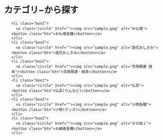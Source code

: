
<div id="category" class="wrapper">
    <H1 class="category2">カテゴリ&minus;から探す</H1>
  </div>

<section id="center" class="wrapper">  
  <ul class="box1">
  
    <li class="box2">
      <a class="circle" href=""><img src="sample.png" alt="お仏壇"><button class="btn">お仏壇各種</button></a>
    </li>
    <li class="box2">
      <a class="circle" href=""><img src="sample.png" alt="造花おしきみ"><button class="btn">造花おしきみ</button></a>
    </li>
    <li class="box2">
      <a class="circle" href=""><img src="sample.png" alt="念珠関連 経本"><button class="btn">念珠関連・経本</button></a>
    </li>
    <li class="box2">
      <a class="circle" href=""><img src="sample.png" alt="仏具"><button class="btn">仏具(りんなど)</button></a>
    </li>
    <li class="box2">
      <a class="circle" href=""><img src="sample.png" alt="小物各種"><button class="btn">小物(グッズ)</button></a>
    </li>
    <li class="box2">
      <a class="circle" href=""><img src="sample.png" alt="その他１"><button class="btn">お線香各種</button></a>
    </li>
  </ul>
  </section>

<style type="text/css">
.circle img {vertical-align: top;}
</style>
